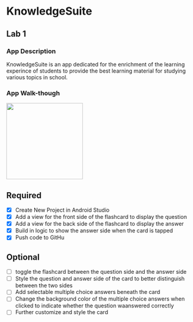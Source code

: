 # KnowledgeSuite

## Lab 1

### App Description
KnowledgeSuite is an app dedicated for the enrichment of the learning experince of students to provide the best learning material for studying various topics in school.

### App Walk-though
<img src="http://recordit.co/6WfBuB711aE" width=200><br>

## Required
- [X] Create New Project in Android Studio
- [X] Add a view for the front side of the flashcard to display the question
- [X] Add a view for the back side of the flashcard to display the answer
- [X] Build in logic to show the answer side when the card is tapped
- [X] Push code to GitHu
## Optional
- [ ] toggle the flashcard between the question side and the answer side
- [ ] Style the question and answer side of the card to better distinguish between the two sides
- [ ] Add selectable multiple choice answers beneath the card
- [ ] Change the background color of the multiple choice answers when clicked to indicate whether the question waanswered correctly
- [ ] Further customize and style the card
